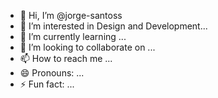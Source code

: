 - 👋 Hi, I’m @jorge-santoss
- 👀 I’m interested in Design and Development...
- 🌱 I’m currently learning ...
- 💞️ I’m looking to collaborate on ...
- 📫 How to reach me ...
- 😄 Pronouns: ...
- ⚡ Fun fact: ...

<!---
jorge-santoss/jorge-santoss is a ✨ special ✨ repository because its `README.md` (this file) appears on your GitHub profile.
You can click the Preview link to take a look at your changes.
--->
